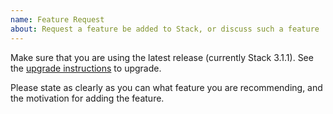 ```yaml
---
name: Feature Request
about: Request a feature be added to Stack, or discuss such a feature
---
```


Make sure that you are using the latest release (currently Stack 3.1.1). See the
[upgrade instructions](http://docs.haskellstack.org/en/stable/install_and_upgrade/#upgrade)
to upgrade.

Please state as clearly as you can what feature you are recommending, and the
motivation for adding the feature.
